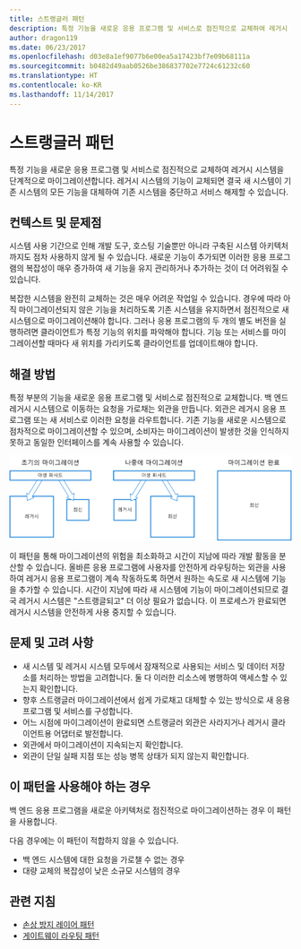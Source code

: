 ```yaml
---
title: 스트랭글러 패턴
description: 특정 기능을 새로운 응용 프로그램 및 서비스로 점진적으로 교체하여 레거시 시스템을 단계적으로 마이그레이션합니다.
author: dragon119
ms.date: 06/23/2017
ms.openlocfilehash: d03e8a1ef9077b6e00ea5a17423bf7e09b68111a
ms.sourcegitcommit: b0482d49aab0526be386837702e7724c61232c60
ms.translationtype: HT
ms.contentlocale: ko-KR
ms.lasthandoff: 11/14/2017
---
```

# <a name="strangler-pattern"></a>스트랭글러 패턴

특정 기능을 새로운 응용 프로그램 및 서비스로 점진적으로 교체하여 레거시 시스템을 단계적으로 마이그레이션합니다. 레거시 시스템의 기능이 교체되면 결국 새 시스템이 기존 시스템의 모든 기능을 대체하여 기존 시스템을 중단하고 서비스 해제할 수 있습니다. 

## <a name="context-and-problem"></a>컨텍스트 및 문제점

시스템 사용 기간으로 인해 개발 도구, 호스팅 기술뿐만 아니라 구축된 시스템 아키텍처까지도 점차 사용하지 않게 될 수 있습니다. 새로운 기능이 추가되면 이러한 응용 프로그램의 복잡성이 매우 증가하여 새 기능을 유지 관리하거나 추가하는 것이 더 어려워질 수 있습니다.

복잡한 시스템을 완전히 교체하는 것은 매우 어려운 작업일 수 있습니다. 경우에 따라 아직 마이그레이션되지 않은 기능을 처리하도록 기존 시스템을 유지하면서 점진적으로 새 시스템으로 마이그레이션해야 합니다. 그러나 응용 프로그램의 두 개의 별도 버전을 실행하려면 클라이언트가 특정 기능의 위치를 파악해야 합니다. 기능 또는 서비스를 마이그레이션할 때마다 새 위치를 가리키도록 클라이언트를 업데이트해야 합니다.

## <a name="solution"></a>해결 방법

특정 부분의 기능을 새로운 응용 프로그램 및 서비스로 점진적으로 교체합니다. 백 엔드 레거시 시스템으로 이동하는 요청을 가로채는 외관을 만듭니다. 외관은 레거시 응용 프로그램 또는 새 서비스로 이러한 요청을 라우트합니다. 기존 기능을 새로운 시스템으로 점차적으로 마이그레이션할 수 있으며, 소비자는 마이그레이션이 발생한 것을 인식하지 못하고 동일한 인터페이스를 계속 사용할 수 있습니다.

![](./_images/strangler.png)  

이 패턴을 통해 마이그레이션의 위험을 최소화하고 시간이 지남에 따라 개발 활동을 분산할 수 있습니다. 올바른 응용 프로그램에 사용자를 안전하게 라우팅하는 외관을 사용하여 레거시 응용 프로그램이 계속 작동하도록 하면서 원하는 속도로 새 시스템에 기능을 추가할 수 있습니다. 시간이 지남에 따라 새 시스템에 기능이 마이그레이션되므로 결국 레거시 시스템은 "스트랭글되고" 더 이상 필요가 없습니다. 이 프로세스가 완료되면 레거시 시스템을 안전하게 사용 중지할 수 있습니다.

## <a name="issues-and-considerations"></a>문제 및 고려 사항

- 새 시스템 및 레거시 시스템 모두에서 잠재적으로 사용되는 서비스 및 데이터 저장소를 처리하는 방법을 고려합니다. 둘 다 이러한 리소스에 병행하여 액세스할 수 있는지 확인합니다.
- 향후 스트랭글러 마이그레이션에서 쉽게 가로채고 대체할 수 있는 방식으로 새 응용 프로그램 및 서비스를 구성합니다.
- 어느 시점에 마이그레이션이 완료되면 스트랭글러 외관은 사라지거나 레거시 클라이언트용 어댑터로 발전합니다.
- 외관에서 마이그레이션이 지속되는지 확인합니다.
- 외관이 단일 실패 지점 또는 성능 병목 상태가 되지 않는지 확인합니다.

## <a name="when-to-use-this-pattern"></a>이 패턴을 사용해야 하는 경우

백 엔드 응용 프로그램을 새로운 아키텍처로 점진적으로 마이그레이션하는 경우 이 패턴을 사용합니다.

다음 경우에는 이 패턴이 적합하지 않을 수 있습니다.

- 백 엔드 시스템에 대한 요청을 가로챌 수 없는 경우
- 대량 교체의 복잡성이 낮은 소규모 시스템의 경우

## <a name="related-guidance"></a>관련 지침

- [손상 방지 레이어 패턴](./anti-corruption-layer.md)
- [게이트웨이 라우팅 패턴](./gateway-routing.md)


 

